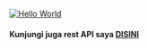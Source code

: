 [![Hello World](https://media.giphy.com/media/bcKmIWkUMCjVm/giphy.gif)](https://github.com/IhsanDevs "Ihsan Devs")
#### Kunjungi juga rest API saya [DISINI](https://ihsandevs.herokuapp.com "Ihsan Devs API")
